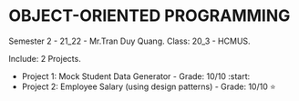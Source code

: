 # OBJECT-ORIENTED PROGRAMMING   
Semester 2 - 21_22 - Mr.Tran Duy Quang.
Class: 20_3 - HCMUS.

Include: 2 Projects.
- Project 1: Mock Student Data Generator - Grade: 10/10 :start:
- Project 2: Employee Salary (using design patterns) - Grade: 10/10 :star: